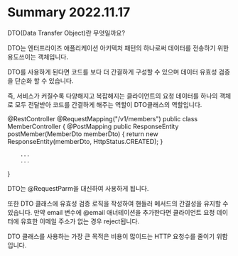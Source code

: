 # Summary 2022.11.17

DTO(Data Transfer Object)란 무엇일까요?


DTO는 엔터프라이즈 애플리케이션 아키텍처 패턴의 하나로써 데이터를 전송하기 위한 용도쓰이는 객체입니다.

DTO를 사용하게 된다면 코드를 보다 더 간결하게 구성할 수 있으며 
데이터 유효성 검증을 단순화 할 수 있습니다.

즉, 서비스가 커질수록 다양해지고 복잡해지는 클라이언트의 요청 데이터를 하나의 객체로 모두 전달받아 
코드를 간결하게 해주는 역할이 DTO클래스의 역할입니다.

@RestController
@RequestMapping("/v1/members")
public class MemberController {
    @PostMapping
    public ResponseEntity postMember(MemberDto memberDto) {
        return new ResponseEntity<MemberDto>(memberDto, HttpStatus.CREATED);
    }

		...
		...
}

DTO는 @RequestParm을 대신하여 사용하게 됩니다.

또한 DTO 클래스에 유효성 검증 로직을 작성하여 핸들러 메서드의 간결성을 유지할 수 있습니다.
만약 email 변수에 @email 애너테이션을 추가한다면 
클라이언트 요청 데이터에 유효한 이메일 주소가 없는 경우 reject됩니다.

DTO 클래스를 사용하는 가장 큰 목적은 비용이 많이드는 HTTP 요청수를 줄이기 위함입니다.